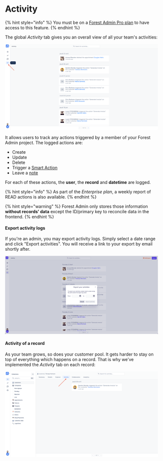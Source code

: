 # Activity

{% hint style="info" %}
You must be on a [Forest Admin Pro plan](https://www.forestadmin.com/pricing) to have access to this feature.
{% endhint %}

The global _Activity_ tab gives you an overall view of all your team's activities:

![](<../.gitbook/assets/image (190).png>)

It allows users to track any actions triggered by a member of your Forest Admin project. The logged actions are:

- Create
- Update
- Delete
- Trigger a [Smart Action](../collections/actions/create-and-manage-smart-actions.md#what-is-a-smart-action)
- Leave a [note](collaboration/communicate-with-notes.md)

For each of these actions, the **user**, the **record** and **datetime** are logged.

{% hint style="info" %}
As part of the _Enterprise plan_, a weekly report of READ actions is also available.
{% endhint %}

{% hint style="warning" %}
Forest Admin only stores those information **without records’ data** except the ID/primary key to reconcile data in the frontend.
{% endhint %}

#### Export activity logs

If you're an admin, you may export activity logs. Simply select a date range and click "Export activities". You will receive a link to your export by email shortly after.

![](<../.gitbook/assets/image (529).png>)

#### Activity of a record

As your team grows, so does your customer pool. It gets harder to stay on top of everything which happens on a record. That is why we've implemented the _Activity_ tab on each record:

![](<../.gitbook/assets/image (634).png>)
